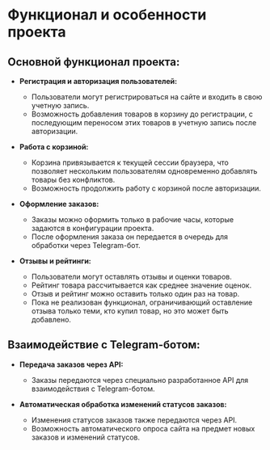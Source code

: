 # Функционал и особенности проекта

## Основной функционал проекта:

- **Регистрация и авторизация пользователей:**
  - Пользователи могут регистрироваться на сайте и входить в свою учетную запись.
  - Возможность добавления товаров в корзину до регистрации, с последующим переносом этих товаров в учетную запись после авторизации.

- **Работа с корзиной:**
  - Корзина привязывается к текущей сессии браузера, что позволяет нескольким пользователям одновременно добавлять товары без конфликтов.
  - Возможность продолжить работу с корзиной после авторизации.

- **Оформление заказов:**
  - Заказы можно оформить только в рабочие часы, которые задаются в конфигурации проекта.
  - После оформления заказа он передается в очередь для обработки через Telegram-бот.

- **Отзывы и рейтинги:**
  - Пользователи могут оставлять отзывы и оценки товаров.
  - Рейтинг товара рассчитывается как среднее значение оценок.
  - Отзыв и рейтинг можно оставить только один раз на товар.
  - Пока не реализован функционал, ограничивающий оставление отзыва только теми, кто купил товар, но это может быть добавлено.

## Взаимодействие с Telegram-ботом:

- **Передача заказов через API:**
  - Заказы передаются через специально разработанное API для взаимодействия с Telegram-ботом.

- **Автоматическая обработка изменений статусов заказов:**
  - Изменения статусов заказов также передаются через API.
  - Возможность автоматического опроса сайта на предмет новых заказов и изменений статусов.
